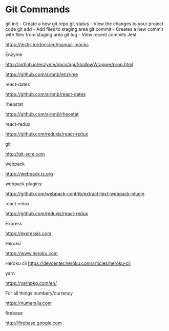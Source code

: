 # Git Commands

git init - Create a new git repo
git status - View the changes to your project code
git add - Add files to staging area
git commit - Creates a new commit with files from staging area
git log - View recent commits
Jest

https://jestjs.io/docs/en/manual-mocks

Enzyme

http://airbnb.io/enzyme/docs/api/ShallowWrapper/prop.html

https://github.com/airbnb/enzyme


react-dates

https://github.com/airbnb/react-dates


rheostat

https://github.com/airbnb/rheostat

react-redux

https://github.com/reduxjs/react-redux


git

http://git-scm.com


webpack

https://webpack.js.org


webpack plugins:

https://github.com/webpack-contrib/extract-text-webpack-plugin



react redux

https://github.com/reduxjs/react-redux



Express

https://expressjs.com


Heroku

https://www.heroku.com

Heroku cli
https://devcenter.heroku.com/articles/heroku-cli


yarn

https://yarnpkg.com/en/


For all things numbery/currency

https://numeraljs.com


firebase

http://firebase.google.com
